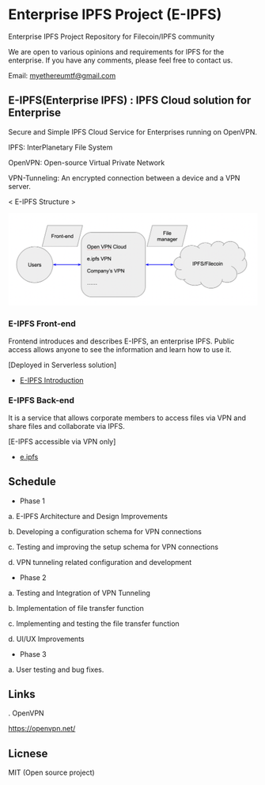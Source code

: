 # Enterprise IPFS Project (E-IPFS)

Enterprise IPFS Project Repository for Filecoin/IPFS community

We are open to various opinions and requirements for IPFS for the enterprise.
If you have any comments, please feel free to contact us.

Email: myethereumtf@gmail.com

## E-IPFS(Enterprise IPFS) : IPFS Cloud solution for Enterprise

Secure and Simple IPFS Cloud Service for Enterprises running on OpenVPN.

IPFS: InterPlanetary File System

OpenVPN: Open-source Virtual Private Network

VPN-Tunneling: An encrypted connection between a device and a VPN server.


< E-IPFS Structure >

![E-IPFS Structure](https://github.com/ethereumtf/eipfs/blob/main/documents/images/e-ipfs-structure.png)

### E-IPFS Front-end
Frontend introduces and describes E-IPFS, an enterprise IPFS.
Public access allows anyone to see the information and learn how to use it.

[Deployed in Serverless solution]
- [E-IPFS Introduction](https://e-ipfs.web.app/)

### E-IPFS Back-end
It is a service that allows corporate members to access files via VPN and share files and collaborate via IPFS.

[E-IPFS accessible via VPN only]
- [e.ipfs](http://e.ipfs:3000)

## Schedule

- Phase 1

 a. E-IPFS Architecture and Design Improvements

 b. Developing a configuration schema for VPN connections

 c. Testing and improving the setup schema for VPN connections

 d. VPN tunneling related configuration and development

- Phase 2

 a. Testing and Integration of VPN Tunneling

 b. Implementation of file transfer function

 c. Implementing and testing the file transfer function

 d. UI/UX Improvements

- Phase 3

 a. User testing and bug fixes.


## Links

. OpenVPN

https://openvpn.net/


## Licnese

MIT (Open source project)
